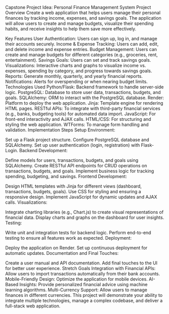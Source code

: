 
Capstone Project Idea: Personal Finance Management System
Project Overview
Create a web application that helps users manage their personal finances by tracking income, expenses, and savings goals. The application will allow users to create and manage budgets, visualize their spending habits, and receive insights to help them save more effectively.

Key Features
User Authentication: Users can sign up, log in, and manage their accounts securely.
Income & Expense Tracking: Users can add, edit, and delete income and expense entries.
Budget Management: Users can create and manage budgets for different categories (e.g., groceries, rent, entertainment).
Savings Goals: Users can set and track savings goals.
Visualizations: Interactive charts and graphs to visualize income vs. expenses, spending by category, and progress towards savings goals.
Reports: Generate monthly, quarterly, and yearly financial reports.
Notifications: Alerts for overspending or when nearing budget limits.
Technologies Used
Python/Flask: Backend framework to handle server-side logic.
PostgreSQL: Database to store user data, transactions, budgets, and goals.
SQLAlchemy: ORM to interact with the PostgreSQL database.
Render: Platform to deploy the web application.
Jinja: Template engine for rendering HTML pages.
RESTful APIs: To integrate with third-party financial services (e.g., banks, budgeting tools) for automated data import.
JavaScript: For front-end interactivity and AJAX calls.
HTML/CSS: For structuring and styling the web application.
WTForms: To manage form handling and validation.
Implementation Steps
Setup Environment:

Set up a Flask project structure.
Configure PostgreSQL database and SQLAlchemy.
Set up user authentication (login, registration) with Flask-Login.
Backend Development:

Define models for users, transactions, budgets, and goals using SQLAlchemy.
Create RESTful API endpoints for CRUD operations on transactions, budgets, and goals.
Implement business logic for tracking spending, budgeting, and savings.
Frontend Development:

Design HTML templates with Jinja for different views (dashboard, transactions, budgets, goals).
Use CSS for styling and ensuring a responsive design.
Implement JavaScript for dynamic updates and AJAX calls.
Visualizations:

Integrate charting libraries (e.g., Chart.js) to create visual representations of financial data.
Display charts and graphs on the dashboard for user insights.
Testing:

Write unit and integration tests for backend logic.
Perform end-to-end testing to ensure all features work as expected.
Deployment:

Deploy the application on Render.
Set up continuous deployment for automatic updates.
Documentation and Final Touches:

Create a user manual and API documentation.
Add final touches to the UI for better user experience.
Stretch Goals
Integration with Financial APIs: Allow users to import transactions automatically from their bank accounts.
Mobile-Friendly Design: Optimize the application for mobile devices.
AI-Based Insights: Provide personalized financial advice using machine learning algorithms.
Multi-Currency Support: Allow users to manage finances in different currencies.
This project will demonstrate your ability to integrate multiple technologies, manage a complex codebase, and deliver a full-stack web application.